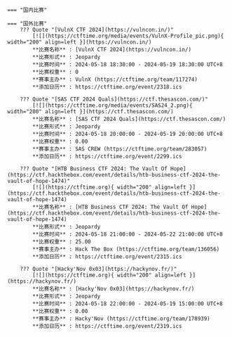     === "国内比赛"
    
    === "国外比赛"
        ??? Quote "[VulnX CTF 2024](https://vulncon.in/)"  
            [![](https://ctftime.org/media/events/VulnX-Profile_pic.png){ width="200" align=left }](https://vulncon.in/)  
            **比赛名称** : [VulnX CTF 2024](https://vulncon.in/)  
            **比赛形式** : Jeopardy  
            **比赛时间** : 2024-05-18 18:30:00 - 2024-05-19 18:30:00 UTC+8  
            **比赛权重** : 0  
            **赛事主办** : VulnX (https://ctftime.org/team/117274)  
            **添加日历** : https://ctftime.org/event/2318.ics  
            
        ??? Quote "[SAS CTF 2024 Quals](https://ctf.thesascon.com/)"  
            [![](https://ctftime.org/media/events/SAS24_2.png){ width="200" align=left }](https://ctf.thesascon.com/)  
            **比赛名称** : [SAS CTF 2024 Quals](https://ctf.thesascon.com/)  
            **比赛形式** : Jeopardy  
            **比赛时间** : 2024-05-18 20:00:00 - 2024-05-19 20:00:00 UTC+8  
            **比赛权重** : 0.00  
            **赛事主办** : SAS CREW (https://ctftime.org/team/283057)  
            **添加日历** : https://ctftime.org/event/2299.ics  
            
        ??? Quote "[HTB Business CTF 2024: The Vault Of Hope](https://ctf.hackthebox.com/event/details/htb-business-ctf-2024-the-vault-of-hope-1474)"  
            [![](https://ctftime.org){ width="200" align=left }](https://ctf.hackthebox.com/event/details/htb-business-ctf-2024-the-vault-of-hope-1474)  
            **比赛名称** : [HTB Business CTF 2024: The Vault Of Hope](https://ctf.hackthebox.com/event/details/htb-business-ctf-2024-the-vault-of-hope-1474)  
            **比赛形式** : Jeopardy  
            **比赛时间** : 2024-05-18 21:00:00 - 2024-05-22 21:00:00 UTC+8  
            **比赛权重** : 25.00  
            **赛事主办** : Hack The Box (https://ctftime.org/team/136056)  
            **添加日历** : https://ctftime.org/event/2315.ics  
            
        ??? Quote "[Hacky'Nov 0x03](https://hackynov.fr/)"  
            [![](https://ctftime.org){ width="200" align=left }](https://hackynov.fr/)  
            **比赛名称** : [Hacky'Nov 0x03](https://hackynov.fr/)  
            **比赛形式** : Jeopardy  
            **比赛时间** : 2024-05-18 22:00:00 - 2024-05-19 15:00:00 UTC+8  
            **比赛权重** : 0.00  
            **赛事主办** : Hacky'Nov (https://ctftime.org/team/178939)  
            **添加日历** : https://ctftime.org/event/2319.ics  
            